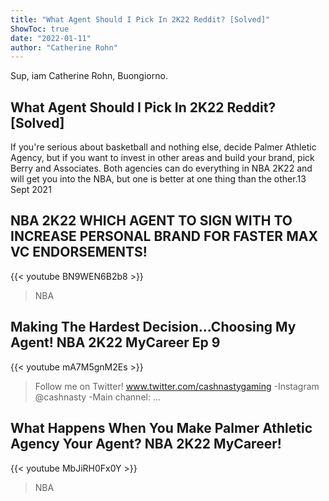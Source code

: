 ```yaml
---
title: "What Agent Should I Pick In 2K22 Reddit? [Solved]"
ShowToc: true 
date: "2022-01-11"
author: "Catherine Rohn" 
---
```


Sup, iam Catherine Rohn, Buongiorno.
## What Agent Should I Pick In 2K22 Reddit? [Solved]
If you're serious about basketball and nothing else, decide Palmer Athletic Agency, but if you want to invest in other areas and build your brand, pick Berry and Associates. Both agencies can do everything in NBA 2K22 and will get you into the NBA, but one is better at one thing than the other.13 Sept 2021

## NBA 2K22 WHICH AGENT TO SIGN WITH TO INCREASE PERSONAL BRAND FOR FASTER MAX VC ENDORSEMENTS!
{{< youtube BN9WEN6B2b8 >}}
>NBA 

## Making The Hardest Decision...Choosing My Agent! NBA 2K22 MyCareer Ep 9
{{< youtube mA7M5gnM2Es >}}
>Follow me on Twitter! www.twitter.com/cashnastygaming -Instagram @cashnasty -Main channel: ...

## What Happens When You Make Palmer Athletic Agency Your Agent? NBA 2K22 MyCareer!
{{< youtube MbJiRH0Fx0Y >}}
>NBA 

